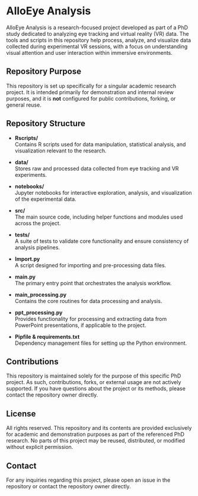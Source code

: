 # AlloEye Analysis

AlloEye Analysis is a research-focused project developed as part of a PhD study dedicated to analyzing eye tracking and virtual reality (VR) data. The tools and scripts in this repository help process, analyze, and visualize data collected during experimental VR sessions, with a focus on understanding visual attention and user interaction within immersive environments.

## Repository Purpose

This repository is set up specifically for a singular academic research project. It is intended primarily for demonstration and internal review purposes, and it is **not** configured for public contributions, forking, or general reuse.

## Repository Structure

- **Rscripts/**  
  Contains R scripts used for data manipulation, statistical analysis, and visualization relevant to the research.

- **data/**  
  Stores raw and processed data collected from eye tracking and VR experiments.

- **notebooks/**  
  Jupyter notebooks for interactive exploration, analysis, and visualization of the experimental data.

- **src/**  
  The main source code, including helper functions and modules used across the project.

- **tests/**  
  A suite of tests to validate core functionality and ensure consistency of analysis pipelines.

- **Import.py**  
  A script designed for importing and pre-processing data files.

- **main.py**  
  The primary entry point that orchestrates the analysis workflow.

- **main_processing.py**  
  Contains the core routines for data processing and analysis.

- **ppt_processing.py**  
  Provides functionality for processing and extracting data from PowerPoint presentations, if applicable to the project.

- **Pipfile & requirements.txt**  
  Dependency management files for setting up the Python environment.

## Contributions
This repository is maintained solely for the purpose of this specific PhD project. As such, contributions, forks, or external usage are not actively supported. If you have questions about the project or its methods, please contact the repository owner directly.

## License
All rights reserved. This repository and its contents are provided exclusively for academic and demonstration purposes as part of the referenced PhD research. No parts of this project may be reused, distributed, or modified without explicit permission.

## Contact
For any inquiries regarding this project, please open an issue in the repository or contact the repository owner directly.
